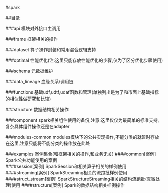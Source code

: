 #spark

##目录

###api
    模块对外接口主调用

###frame
    框架相关的操作
    
###dataset
    算子操作封装和常用混合逻辑支持

###optimal
    性能优化(注:这里只能存放性能优化的步骤,仅为了区分优化步骤使用)
    
###schema
    元数据维护
        
###data_lineage
    血缘关系/调用链

###functions
    基础udf,udtf,udaf函数和管理(单独列出是为了和市面上基础指标的相似性做研究和比较)

###structure
    数据结构相关操作
    
###component
    spark相关组件使用的备份,注意:这里仅仅为最简单的标准支持,复杂具体组件操作还是在adapter
    
###modules-common
    modules模块下的公共实现操作,不能分类的就暂时存放在这里,注意只能将不能分类的操作放在此处


###examples
    案例集合(和框架相关的操作,和业务无关)
####common[案例]
Spark公共功能使用的案例        
####session[案例]
SparkSession和相关算子相关的样例使用
####streaming[案例]
SparkStreaming相关的流跑批样例使用
####struct_stream[案例]
SparkStructureStreaming相关的结构流跑批(真微处理)使用
####structure[案例]
Spark的数据结构相关样例操作
